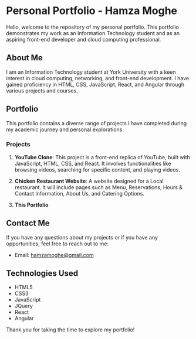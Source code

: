 # Personal Portfolio - Hamza Moghe

Hello, welcome to the repository of my personal portfolio. This portfolio demonstrates my work as an Information Technology student and as an aspiring front-end developer and cloud computing professional.

## About Me

I am an Information Technology student at York University with a keen interest in cloud computing, networking, and front-end development. I have gained proficiency in HTML, CSS, JavaScript, React, and Angular through various projects and courses.

## Portfolio

This portfolio contains a diverse range of projects I have completed during my academic journey and personal explorations.

### Projects

1. **YouTube Clone**: This project is a front-end replica of YouTube, built with JavaScript, HTML, CSS, and React. It involves functionalities like browsing videos, searching for specific content, and playing videos.

2. **Chicken Restaurant Website**: A website designed for a Local restaurant. It will include pages such as Menu, Reservations, Hours & Contact Information, About Us, and Catering Options.

3. **This Portfolio**

## Contact Me

If you have any questions about my projects or if you have any opportunities, feel free to reach out to me:

- Email: hamzamoghe@gmail.com


## Technologies Used

- HTML5
- CSS3
- JavaScript
- JQuery
- React
- Angular

Thank you for taking the time to explore my portfolio!
